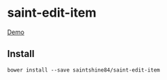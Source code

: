 
# saint-edit-item

[Demo](http://saintshine84.github.io/saint-edit-item/components/saint-edit-item/)

## Install
    bower install --save saintshine84/saint-edit-item
